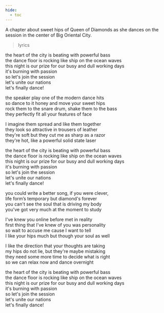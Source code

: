 ```yaml
---
hide:
  - toc
---
```


A chapter about sweet hips of Queen of Diamonds as she dances on the session in the center of Big Oriental City.

> lyrics

the heart of the city is beating with powerful bass  
the dance floor is rocking like ship on the ocean waves  
this night is our prize for our busy and dull working days  
it's burning with passion  
so let's join the session  
let's unite our nations  
let's finally dance!

the speaker play one of the modern dance hits  
so dance to it honey and move your sweet hips  
rock them to the snare drum, shake them to the bass  
they perfectly fit all your features of face

I imagine them spread and like them together  
they look so attractive in trousers of leather  
they're soft but they cut me as sharp as a razor  
they're hot, like a powerful solid state laser

the heart of the city is beating with powerful bass  
the dance floor is rocking like ship on the ocean waves  
this night is our prize for our busy and dull working days  
it's burning with passion  
so let's join the session  
let's unite our nations  
let's finally dance!

you could write a better song, if you were clever,  
life form’s temporary but diamond's forever  
you can't see the soul that is driving my body  
you've got very much at the moment to study

I've knew you online before met in reality  
first thing that I've knew of you was personality  
so wait to accuse me cause I want to tell  
I like your hips much but though your soul as well

I like the direction that your thoughts are taking  
my hips do not lie, but they're maybe mistaking  
they need some more time to decide what is right  
so we can relax now and dance overnight

the heart of the city is beating with powerful bass  
the dance floor is rocking like ship on the ocean waves  
this night is our prize for our busy and dull working days  
it's burning with passion  
so let's join the session  
let's unite our nations  
let's finally dance!
